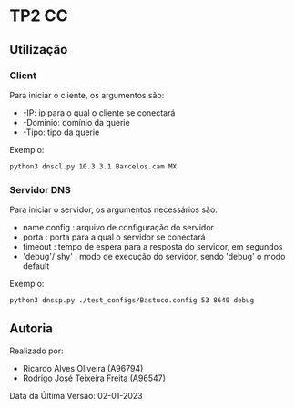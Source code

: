 # TP2 CC

## Utilização

### Client

Para iniciar o cliente, os argumentos são:

* -IP: ip para o qual o cliente se conectará
* -Dominio: domínio da querie
* -Tipo: tipo da querie

Exemplo:

```bash
python3 dnscl.py 10.3.3.1 Barcelos.cam MX
```

### Servidor DNS

Para iniciar o servidor, os argumentos necessários são:

* name.config : arquivo de configuração do servidor
* porta : porta para a qual o servidor se conectará
* timeout : tempo de espera para a resposta do servidor, em segundos
* 'debug'/'shy' : modo de execução do servidor, sendo 'debug' o modo default

Exemplo:

```bash
python3 dnssp.py ./test_configs/Bastuco.config 53 8640 debug
```

## Autoria

Realizado por:
* Ricardo Alves Oliveira (A96794)
* Rodrigo José Teixeira Freita (A96547)

Data da Última Versão:
02-01-2023

